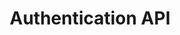 ---
type: api
id: api.auth
title: Authentication API
status: active
related_features:
  - feature.sign_in
  - feature.sign_up
  - feature.reset_password
related_screens:
  - screen.auth.sign_in
  - screen.auth.sign_up
  - screen.auth.reset_password
related_components:
  - component.input.email
  - component.input.password
  - component.button.login
related_events:
  - event.user.signs_in
  - event.user.signs_up
  - event.user.resets_password
related_requests:
  - request.user.login
  - request.user.signup
  - request.user.reset_password
related_state:
  - state.auth.user
  - state.auth.token
related_db:
  - db.relational.users
  - db.relational.auth_tokens
metrics:
  - metric.performance.auth_api
  - metric.errorRate.auth_api
---